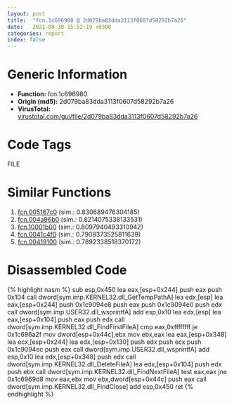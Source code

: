 ```yaml
---
layout: post
title:  "fcn.1c696980 @ 2d079ba83dda3113f0607d58292b7a26"
date:   2021-08-30 15:52:19 +0300
categories: report
index: false
---
```


# Generic Information
- **Function:** fcn.1c696980
- **Origin (md5):** 2d079ba83dda3113f0607d58292b7a26
- **VirusTotal:** [virustotal.com/gui/file/2d079ba83dda3113f0607d58292b7a26][virustotal_ref]

# Code Tags
<span class="tag" id="FILE">FILE</span>


# Similar Functions

1. [fcn.005167c0][similar_1_ref] (sim.: 0.830689476304185)
2. [fcn.004a96b0][similar_2_ref] (sim.: 0.8214075338133531)
3. [fcn.10001b00][similar_3_ref] (sim.: 0.8097940493310942)
4. [fcn.0041c4f0][similar_4_ref] (sim.: 0.7908373525811639)
5. [fcn.00419100][similar_5_ref] (sim.: 0.7892338518370172)


# Disassembled Code

{% highlight nasm %}
sub esp,0x450
lea eax,[esp+0x244]
push eax
push 0x104
call dword[sym.imp.KERNEL32.dll_GetTempPathA]
lea edx,[esp]
lea eax,[esp+0x244]
push 0x1c9094e8
push eax
push 0x1c9094e0
push edx
call dword[sym.imp.USER32.dll_wsprintfA]
add esp,0x10
lea edx,[esp]
lea eax,[esp+0x104]
push eax
push edx
call dword[sym.imp.KERNEL32.dll_FindFirstFileA]
cmp eax,0xffffffff
je 0x1c696a2f
mov dword[esp+0x44c],ebx
mov ebx,eax
lea eax,[esp+0x348]
lea ecx,[esp+0x244]
lea edx,[esp+0x130]
push edx
push ecx
push 0x1c9094ec
push eax
call dword[sym.imp.USER32.dll_wsprintfA]
add esp,0x10
lea edx,[esp+0x348]
push edx
call dword[sym.imp.KERNEL32.dll_DeleteFileA]
lea edx,[esp+0x104]
push edx
push ebx
call dword[sym.imp.KERNEL32.dll_FindNextFileA]
test eax,eax
jne 0x1c6969d8
mov eax,ebx
mov ebx,dword[esp+0x44c]
push eax
call dword[sym.imp.KERNEL32.dll_FindClose]
add esp,0x450
ret
{% endhighlight %}


[similar_1_ref]: /report/fcn.005167c0@c60344b51fa39a329b92557d24ff7670
[similar_2_ref]: /report/fcn.004a96b0@be7fba7cc724acf4ae2900d99e0fc9c3
[similar_3_ref]: /report/fcn.10001b00@a0ac129ff3ea4c0dfa9529c259a9502c
[similar_4_ref]: /report/fcn.0041c4f0@be7fba7cc724acf4ae2900d99e0fc9c3
[similar_5_ref]: /report/fcn.00419100@0aa2d73a5300dff2412388945614b507
[virustotal_ref]: https://www.virustotal.com/gui/file/2d079ba83dda3113f0607d58292b7a26